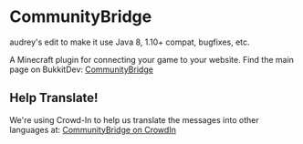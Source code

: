 CommunityBridge
===============
audrey's edit to make it use Java 8, 1.10+ compat, bugfixes, etc.

A Minecraft plugin for connecting your game to your website.
Find the main page on BukkitDev: [CommunityBridge](http://dev.bukkit.org/bukkit-plugins/communitybridge-fm/)

Help Translate!
---------------
We're using Crowd-In to help us translate the messages into other languages at: [CommunityBridge on CrowdIn](http://crowdin.net/project/communitybridge)
